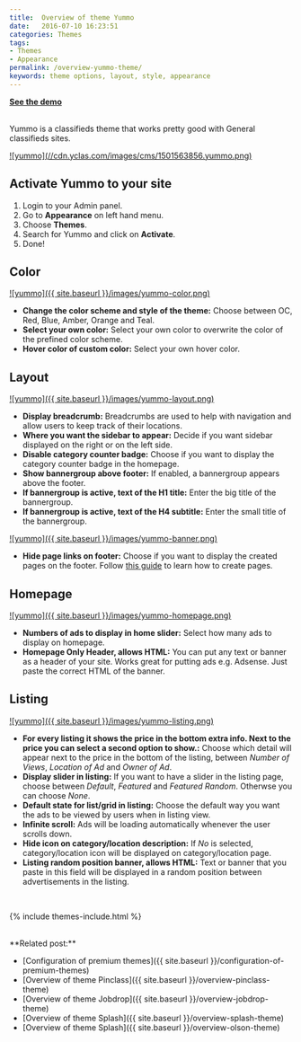 ```yaml
---
title:  Overview of theme Yummo
date:   2016-07-10 16:23:51
categories: Themes
tags:
- Themes
- Appearance
permalink: /overview-yummo-theme/
keywords: theme options, layout, style, appearance
---
```

<a href="https://yclas.com/domain/demo?theme=yummo"><strong>See the demo <i class="fa fa-arrow-right" aria-hidden="true"></i>
</strong></a>
<br><br>

Yummo is a classifieds theme that works pretty good with General classifieds sites.

<a href="//cdn.yclas.com/images/cms/1501563856.yummo.png" class="thumbnail gallery-item" data-gallery>
![yummo](//cdn.yclas.com/images/cms/1501563856.yummo.png) 
</a>

## Activate Yummo to your site

1. Login to your Admin panel.
2. Go to **Appearance** on left hand menu.
3. Choose **Themes**.
4. Search for Yummo and click on **Activate**.
5. Done!

## Color

<a href="{{ site.baseurl }}/images/yummo-color.png" class="thumbnail gallery-item" data-gallery>
![yummo]({{ site.baseurl }}/images/yummo-color.png) 
</a>

+ **Change the color scheme and style of the theme:** Choose between OC, Red, Blue, Amber, Orange and Teal.
+ **Select your own color:** Select your own color to overwrite the color of the prefined color scheme.
+ **Hover color of custom color:** Select your own hover color.


## Layout

<a href="{{ site.baseurl }}/images/yummo-layout.png" class="thumbnail gallery-item" data-gallery>
![yummo]({{ site.baseurl }}/images/yummo-layout.png) 
</a>

+ **Display breadcrumb:** Breadcrumbs are used to help with navigation and allow users to keep track of their locations.
+ **Where you want the sidebar to appear:** Decide if you want sidebar displayed on the right or on the left side.
+ **Disable category counter badge:** Choose if you want to display the category counter badge in the homepage.
+ **Show bannergroup above footer:** If enabled, a bannergroup appears above the footer.
+ **If bannergroup is active, text of the H1 title:** Enter the big title of the bannergroup.
+ **If bannergroup is active, text of the H4 subtitle:** Enter the small title of the bannergroup.

<a href="{{ site.baseurl }}/images/yummo-banner.png" class="thumbnail gallery-item" data-gallery>
![yummo]({{ site.baseurl }}/images/yummo-banner.png) 
</a>

+ **Hide page links on footer:** Choose if you want to display the created pages on the footer. Follow [this guide](http://docs.yclas.com/how_to_add_pages/) to learn how to create pages.


## Homepage

<a href="{{ site.baseurl }}/images/yummo-homepage.png" class="thumbnail gallery-item" data-gallery>
![yummo]({{ site.baseurl }}/images/yummo-homepage.png) 
</a>

+ **Numbers of ads to display in home slider:** Select how many ads to display on homepage.
+ **Homepage Only Header, allows HTML:** You can put any text or banner as a header of your site. Works great for putting ads e.g. Adsense. Just paste the correct HTML of the banner.


## Listing

<a href="{{ site.baseurl }}/images/yummo-listing.png" class="thumbnail gallery-item" data-gallery>
![yummo]({{ site.baseurl }}/images/yummo-listing.png) 
</a>

+ **For every listing it shows the price in the bottom extra info. Next to the price you can select a second option to show.:** Choose which detail will appear next to the price in the bottom of the listing, between _Number of Views_, _Location of Ad_ and _Owner of Ad_.
+ **Display slider in listing:** If you want to have a slider in the listing page, choose between _Default_, _Featured_ and _Featured Random_. Otherwse you can choose _None_.
+ **Default state for list/grid in listing:** Choose the default way you want the ads to be viewed by users when in listing view.
+ **Infinite scroll:** Ads will be loading automatically whenever the user scrolls down.
+ **Hide icon on category/location description:** If _No_ is selected, category/location icon will be displayed on category/location page.
+ **Listing random position banner, allows HTML:** Text or banner that you paste in this field will be displayed in a random position between advertisements in the listing.

<br>

{% include themes-include.html %}

<br>
**Related post:**

* [Configuration of premium themes]({{ site.baseurl }}/configuration-of-premium-themes)
* [Overview of theme Pinclass]({{ site.baseurl }}/overview-pinclass-theme)
* [Overview of theme Jobdrop]({{ site.baseurl }}/overview-jobdrop-theme)
* [Overview of theme Splash]({{ site.baseurl }}/overview-splash-theme)
* [Overview of theme Splash]({{ site.baseurl }}/overview-olson-theme)



